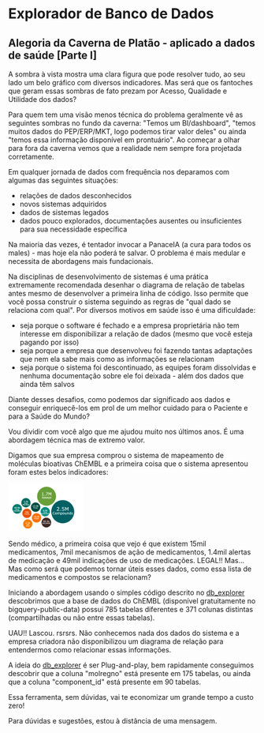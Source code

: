 # Explorador de Banco de Dados

## Alegoria da Caverna de Platão - aplicado a dados de saúde [Parte I] 

A sombra à vista mostra uma clara figura que pode resolver tudo, ao seu lado um belo gráfico com diversos indicadores. Mas será que os fantoches que geram essas sombras de fato prezam por Acesso, Qualidade e Utilidade dos dados?

Para quem tem uma visão menos técnica do problema geralmente vê as seguintes sombras no fundo da caverna: "Temos um BI/dashboard", "temos muitos dados do PEP/ERP/MKT, logo podemos tirar valor deles" ou ainda "temos essa informação disponível em prontuário". 
Ao começar a olhar para fora da caverna vemos que a realidade nem sempre fora projetada corretamente.

Em qualquer jornada de dados com frequência nos deparamos com algumas das seguintes situações:
- relações de dados desconhecidos
- novos sistemas adquiridos
- dados de sistemas legados
- dados pouco explorados, documentações ausentes ou insuficientes para sua necessidade específica

Na maioria das vezes, é tentador invocar a PanaceIA (a cura para todos os males) - mas hoje ela não poderá te salvar.
O problema é mais medular e necessita de abordagens mais fundacionais.

Na disciplinas de desenvolvimento de sistemas é uma prática extremamente recomendada desenhar o diagrama de relação de tabelas antes mesmo de desenvolver a primeira linha de código. Isso permite que você possa construir o sistema seguindo as regras de "qual dado se relaciona com qual".
Por diversos motivos em saúde isso é uma dificuldade: 
- seja porque o software é fechado e a empresa proprietária não tem interesse em disponibilizar a relação de dados (mesmo que você esteja pagando por isso)
- seja porque a empresa que desenvolveu foi fazendo tantas adaptações que nem ela sabe mais como as informações se relacionam
- seja porque o sistema foi descontinuado, as equipes foram dissolvidas e nenhuma documentação sobre ele foi deixada - além dos dados que ainda têm salvos

Diante desses desafios, como podemos dar significado aos dados e conseguir enriquecê-los em prol de um melhor cuidado para o Paciente e para a Saúde do Mundo?

Vou dividir com você algo que me ajudou muito nos últimos anos. É uma abordagem técnica mas de extremo valor.

Digamos que sua empresa comprou o sistema de mapeamento de moléculas bioativas ChEMBL e a primeira coisa que o sistema apresentou foram estes belos indicadores:

<img src="imgs\ChEMBL_numbers.png" alt="ChEMBL_numbers" width="30%" height="30%">

Sendo médico, a primeira coisa que vejo é que existem 15mil medicamentos, 7mil mecanismos de ação de medicamentos, 1.4mil alertas de medicação e 49mil indicações de uso de medicações. LEGAL!! Mas...  
Mas como será que podemos tornar úteis esses dados, como essa lista de medicamentos e compostos se relacionam?

Iniciando a abordagem usando o simples código descrito no [db_explorer](https://github.com/drandreq/db_explorer) descobrimos que a base de dados do ChEMBL (disponível gratuitamente no bigquery-public-data) possui 785 tabelas diferentes e 371 colunas distintas (compartilhadas ou não entre essas tabelas).

UAU!! Lascou. rsrsrs. Não conhecemos nada dos dados do sistema e a empresa criadora não disponibilizou um diagrama de relação para entendermos como relacionar essas informações.

A ideia do [db_explorer](https://github.com/drandreq/db_explorer) é ser Plug-and-play, bem rapidamente conseguimos descobrir que a coluna "molregno" está presente em 175 tabelas, ou ainda que a coluna "component_id" está presente em 90 tabelas. 

Essa ferramenta, sem dúvidas, vai te economizar um grande tempo a custo zero!


Para dúvidas e sugestões, estou à distância de uma mensagem.